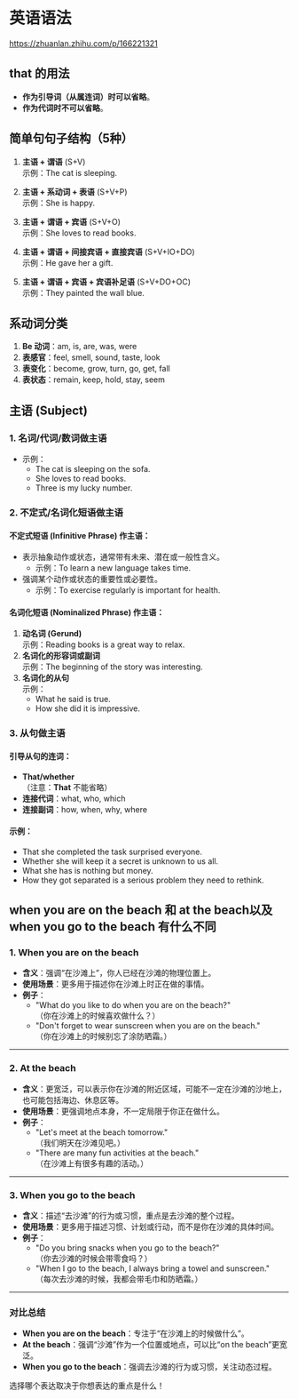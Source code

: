 # 英语语法
https://zhuanlan.zhihu.com/p/166221321

## that 的用法
- **作为引导词（从属连词）时可以省略**。
- **作为代词时不可以省略**。


## 简单句句子结构（5种）
1. **主语 + 谓语** (S+V)  
   示例：The cat is sleeping.

2. **主语 + 系动词 + 表语** (S+V+P)  
   示例：She is happy.

3. **主语 + 谓语 + 宾语** (S+V+O)  
   示例：She loves to read books.

4. **主语 + 谓语 + 间接宾语 + 直接宾语** (S+V+IO+DO)  
   示例：He gave her a gift.

5. **主语 + 谓语 + 宾语 + 宾语补足语** (S+V+DO+OC)  
   示例：They painted the wall blue.


## 系动词分类
1. **Be 动词**：am, is, are, was, were  
2. **表感官**：feel, smell, sound, taste, look  
3. **表变化**：become, grow, turn, go, get, fall  
4. **表状态**：remain, keep, hold, stay, seem  


## 主语 (Subject)
### 1. 名词/代词/数词做主语
- 示例：
  - The cat is sleeping on the sofa.
  - She loves to read books.
  - Three is my lucky number.

### 2. 不定式/名词化短语做主语
#### 不定式短语 (Infinitive Phrase) 作主语：
- 表示抽象动作或状态，通常带有未来、潜在或一般性含义。  
  - 示例：To learn a new language takes time.
- 强调某个动作或状态的重要性或必要性。  
  - 示例：To exercise regularly is important for health.

#### 名词化短语 (Nominalized Phrase) 作主语：
1. **动名词 (Gerund)**  
   示例：Reading books is a great way to relax.  
2. **名词化的形容词或副词**  
   示例：The beginning of the story was interesting.  
3. **名词化的从句**  
   示例：
   - What he said is true.
   - How she did it is impressive.

### 3. 从句做主语
#### 引导从句的连词：
- **That/whether**  
  （注意：**That** 不能省略）
- **连接代词**：what, who, which  
- **连接副词**：how, when, why, where  

#### 示例：
- That she completed the task surprised everyone.  
- Whether she will keep it a secret is unknown to us all.  
- What she has is nothing but money.  
- How they got separated is a serious problem they need to rethink.


## when you are on the beach 和 at the beach以及when you go to the beach 有什么不同

### **1. When you are on the beach**
- **含义**：强调“在沙滩上”，你人已经在沙滩的物理位置上。  
- **使用场景**：更多用于描述你在沙滩上时正在做的事情。  
- **例子**：
  - "What do you like to do when you are on the beach?"  
    （你在沙滩上的时候喜欢做什么？）  
  - "Don't forget to wear sunscreen when you are on the beach."  
    （你在沙滩上的时候别忘了涂防晒霜。）

---

### **2. At the beach**
- **含义**：更宽泛，可以表示你在沙滩的附近区域，可能不一定在沙滩的沙地上，也可能包括海边、休息区等。  
- **使用场景**：更强调地点本身，不一定局限于你正在做什么。  
- **例子**：
  - "Let's meet at the beach tomorrow."  
    （我们明天在沙滩见吧。）  
  - "There are many fun activities at the beach."  
    （在沙滩上有很多有趣的活动。）

---

### **3. When you go to the beach**
- **含义**：描述“去沙滩”的行为或习惯，重点是去沙滩的整个过程。  
- **使用场景**：更多用于描述习惯、计划或行动，而不是你在沙滩的具体时间。  
- **例子**：
  - "Do you bring snacks when you go to the beach?"  
    （你去沙滩的时候会带零食吗？）  
  - "When I go to the beach, I always bring a towel and sunscreen."  
    （每次去沙滩的时候，我都会带毛巾和防晒霜。）

---

### **对比总结**
- **When you are on the beach**：专注于“在沙滩上的时候做什么”。  
- **At the beach**：强调“沙滩”作为一个位置或地点，可以比“on the beach”更宽泛。  
- **When you go to the beach**：强调去沙滩的行为或习惯，关注动态过程。

选择哪个表达取决于你想表达的重点是什么！
